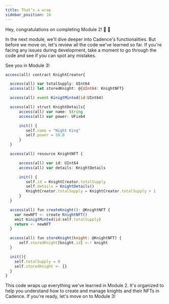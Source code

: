 ```yaml
---
title: That’s a wrap
sidebar_position: 16
---
```


Hey, congratulations on completing Module 2! 🥳 🎉

In the next module, we'll dive deeper into Cadence's functionalities. But before we move on, let's review all the code we've learned so far. If you're facing any issues during development, take a moment to go through the code and see if you can spot any mistakes.

See you in Module 3!

```jsx
access(all) contract KnightCreator{

  access(all) var totalSupply: UInt64
  access(all) let storedKnight: @{UInt64: KnightNFT}

  access(all) event KinigtMinted(id:UInt64)

  access(all) struct KnightDetails{
      access(all) var name: String
      access(all) var power: UFix64

      init() {
         self.name = "Night King"
         self.power = 50.0
      }
  }

  access(all) resource KnightNFT {

      access(all) var id: UInt64
      access(all) var details: KnightDetails

      init() {
         self.id = KnightCreator.totalSupply
         self.details = KnightDetails()
         KnightCreator.totalSupply = KnightCreator.totalSupply + 1
      }
  }

  access(all) fun createKnight(): @KnightNFT {
    var newNFT <- create KnightNFT()
    emit KinigtMinted(id:self.totalSupply)
    return <- newNFT
  }

  access(all) fun storeKnight(knight: @KnightNFT) {
      self.storedKnight[knight.id] <-! knight
  }

  init(){
    self.totalSupply = 0
    self.storedKnight <- {}
  }
}
```

This code wraps up everything we've learned in Module 2. It's organized to help you understand how to create and manage knights and their NFTs in Cadence. If you're ready, let's move on to Module 3!

